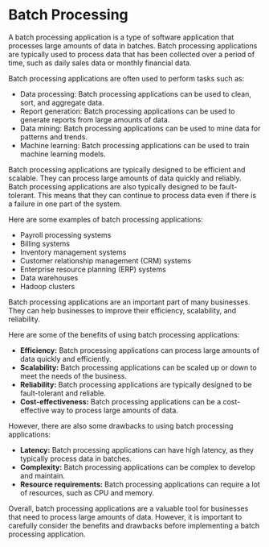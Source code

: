 # Batch Processing

A batch processing application is a type of software application that processes large amounts of data in batches. Batch processing applications are typically used to process data that has been collected over a period of time, such as daily sales data or monthly financial data.

Batch processing applications are often used to perform tasks such as:

- Data processing: Batch processing applications can be used to clean, sort, and aggregate data.
- Report generation: Batch processing applications can be used to generate reports from large amounts of data.
- Data mining: Batch processing applications can be used to mine data for patterns and trends.
- Machine learning: Batch processing applications can be used to train machine learning models.

Batch processing applications are typically designed to be efficient and scalable. They can process large amounts of data quickly and reliably. Batch processing applications are also typically designed to be fault-tolerant. This means that they can continue to process data even if there is a failure in one part of the system.

Here are some examples of batch processing applications:

- Payroll processing systems
- Billing systems
- Inventory management systems
- Customer relationship management (CRM) systems
- Enterprise resource planning (ERP) systems
- Data warehouses
- Hadoop clusters

Batch processing applications are an important part of many businesses. They can help businesses to improve their efficiency, scalability, and reliability.

Here are some of the benefits of using batch processing applications:

- **Efficiency:** Batch processing applications can process large amounts of data quickly and efficiently.
- **Scalability:** Batch processing applications can be scaled up or down to meet the needs of the business.
- **Reliability:** Batch processing applications are typically designed to be fault-tolerant and reliable.
- **Cost-effectiveness:** Batch processing applications can be a cost-effective way to process large amounts of data.

However, there are also some drawbacks to using batch processing applications:

- **Latency:** Batch processing applications can have high latency, as they typically process data in batches.
- **Complexity:** Batch processing applications can be complex to develop and maintain.
- **Resource requirements:** Batch processing applications can require a lot of resources, such as CPU and memory.

Overall, batch processing applications are a valuable tool for businesses that need to process large amounts of data. However, it is important to carefully consider the benefits and drawbacks before implementing a batch processing application.